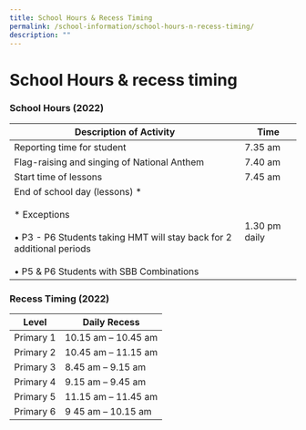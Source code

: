 ```yaml
---
title: School Hours & Recess Timing
permalink: /school-information/school-hours-n-recess-timing/
description: ""
---
```

# **School Hours & recess timing**

### School Hours (2022)

| Description of Activity 	| Time 	|
|---	|---	|
| Reporting time for student 	| 7.35 am 	|
| Flag-raising and singing of National Anthem 	| 7.40 am 	|
| Start time of lessons 	| 7.45 am 	|
| End of school day (lessons) * <br>                                                   <br>* Exceptions<br><br>•  P3 - P6 Students taking HMT will stay  back for 2 additional periods<br><br>•  P5 & P6 Students with SBB Combinations 	| 1.30 pm daily 	|

### Recess Timing (2022)

| Level 	| Daily Recess 	|
|---	|---	|
| Primary 1 	| 10.15 am – 10.45 am 	|
| Primary 2 	| 10.45 am – 11.15 am 	|
| Primary 3 	| 8.45 am – 9.15 am 	|
| Primary 4 	| 9.15 am – 9.45 am 	|
| Primary 5 	| 11.15 am – 11.45 am 	|
| Primary 6 	| 9 45 am – 10.15 am 	|